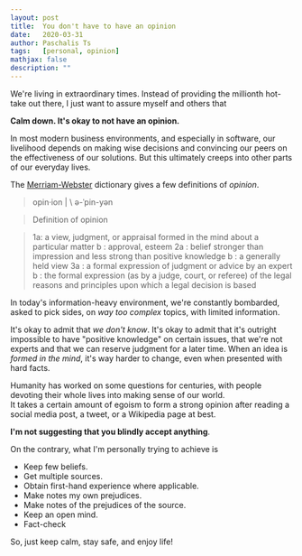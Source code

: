 ```yaml
---
layout: post
title:  You don't have to have an opinion
date:   2020-03-31
author: Paschalis Ts
tags:   [personal, opinion]
mathjax: false
description: ""
---
```


We're living in extraordinary times. Instead of providing the millionth hot-take out there, I just want to assure myself and others that 

**Calm down. It's okay to not have an opinion.**

In most modern business environments, and especially in software, our livelihood depends on making wise decisions and convincing our peers on the effectiveness of our solutions. But this ultimately creeps into other parts of our everyday lives.

The [Merriam-Webster](https://www.merriam-webster.com/dictionary/opinion) dictionary gives a few definitions of *opinion*.

> opin·ion | \ ə-ˈpin-yən

> Definition of opinion

> 1a: a view, judgment, or appraisal formed in the mind about a particular matter
> b : approval, esteem 
> 2a : belief stronger than impression and less strong than positive knowledge
> b : a generally held view
> 3a : a formal expression of judgment or advice by an expert
> b : the formal expression (as by a judge, court, or referee) of the legal reasons and principles upon which a legal decision is based

In today's information-heavy environment, we're constantly bombarded, asked to pick sides, on *way too complex* topics, with limited information. 

It's okay to admit that *we don't know*. It's okay to admit that it's outright impossible to have "positive knowledge" on certain issues, that we're not experts and that we can reserve judgment for a later time. When an idea is *formed in the mind*, it's way harder to change, even when presented with hard facts.

Humanity has worked on some questions for centuries, with people devoting their whole lives into making sense of our world.    
It takes a certain amount of egoism to form a strong opinion after reading a social media post, a tweet, or a Wikipedia page at best. 

**I'm not suggesting that you blindly accept anything**.

On the contrary, what I'm personally trying to achieve is 

* Keep few beliefs. 
* Get multiple sources.
* Obtain first-hand experience where applicable.
* Make notes my own prejudices.
* Make notes of the prejudices of the source.
* Keep an open mind. 
* Fact-check

So, just keep calm, stay safe, and enjoy life!
